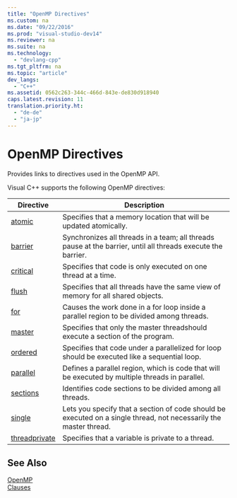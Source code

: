 ```yaml
---
title: "OpenMP Directives"
ms.custom: na
ms.date: "09/22/2016"
ms.prod: "visual-studio-dev14"
ms.reviewer: na
ms.suite: na
ms.technology: 
  - "devlang-cpp"
ms.tgt_pltfrm: na
ms.topic: "article"
dev_langs: 
  - "C++"
ms.assetid: 0562c263-344c-466d-843e-de830d918940
caps.latest.revision: 11
translation.priority.ht: 
  - "de-de"
  - "ja-jp"
---
```

# OpenMP Directives
Provides links to directives used in the OpenMP API.  
  
 Visual C++ supports the following OpenMP directives:  
  
|Directive|Description|  
|---------------|-----------------|  
|[atomic](../VS_csharp/atomic.md)|Specifies that a memory location that will be updated atomically.|  
|[barrier](../VS_csharp/barrier.md)|Synchronizes all threads in a team; all threads pause at the barrier, until all threads execute the barrier.|  
|[critical](../VS_csharp/critical.md)|Specifies that code is only executed on one thread at a time.|  
|[flush](../VS_csharp/flush--openmp-.md)|Specifies that all threads have the same view of memory for all shared objects.|  
|[for](../VS_csharp/for--openmp-.md)|Causes the work done in a for loop inside a parallel region to be divided among threads.|  
|[master](../VS_csharp/master.md)|Specifies that only the master threadshould execute a section of the program.|  
|[ordered](../VS_csharp/ordered--openmp-directives-.md)|Specifies that code under a parallelized for loop should be executed like a sequential loop.|  
|[parallel](../VS_csharp/parallel.md)|Defines a parallel region, which is code that will be executed by multiple threads in parallel.|  
|[sections](../VS_csharp/sections--openmp-.md)|Identifies code sections to be divided among all threads.|  
|[single](../VS_csharp/single.md)|Lets you specify that a section of code should be executed on a single thread, not necessarily the master thread.|  
|[threadprivate](../VS_csharp/threadprivate.md)|Specifies that a variable is private to a thread.|  
  
## See Also  
 [OpenMP](../VS_csharp/openmp-in-visual-c--.md)   
 [Clauses](../VS_csharp/openmp-clauses.md)